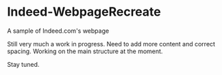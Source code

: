 # Indeed-WebpageRecreate
A sample of Indeed.com's webpage

Still very much a work in progress. Need to add more content and correct spacing. Working on the main structure at the moment.

Stay tuned.
